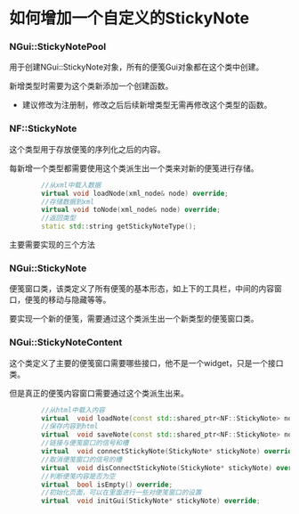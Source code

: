 #  如何增加一个自定义的StickyNote

### NGui::StickyNotePool

用于创建NGui::StickyNote对象，所有的便笺Gui对象都在这个类中创建。

新增类型时需要为这个类新添加一个创建函数。

* 建议修改为注册制，修改之后后续新增类型无需再修改这个类型的函数。

### NF::StickyNote

这个类型用于存放便笺的序列化之后的内容。

每新增一个类型都需要使用这个类派生出一个类来对新的便笺进行存储。

```c++
		//从xml中载入数据		
		virtual void loadNode(xml_node& node) override;
		//存储数据到xml
		virtual void toNode(xml_node& node) override;
		//返回类型
		static std::string getStickyNoteType();
```

主要需要实现的三个方法

### NGui::StickyNote

便笺窗口类，该类定义了所有便笺的基本形态，如上下的工具栏，中间的内容窗口，便笺的移动与隐藏等等。

要实现一个新的便笺，需要通过这个类派生出一个新类型的便笺窗口类。



### NGui::StickyNoteContent

这个类定义了主要的便笺窗口需要哪些接口，他不是一个widget，只是一个接口类。

但是真正的便笺内容窗口需要通过这个类派生出来。

```c++
		//从html中载入内容
		virtual  void loadNote(const std::shared_ptr<NF::StickyNote> note) override;
		//保存内容到html
		virtual  void saveNote(const std::shared_ptr<NF::StickyNote> note) override;
		//链接与便笺窗口的信号和槽
		virtual  void connectStickyNote(StickyNote* stickyNote) override;
		//取消便笺窗口的信号的槽
		virtual	 void disConnectStickyNote(StickyNote* stickyNote) override;
		//判断便笺内容是否为空
		virtual  bool isEmpty() override;
		//初始化页面，可以在里面进行一些对便笺窗口的设置
		virtual  void initGui(StickyNote* stickyNote) override;
```




